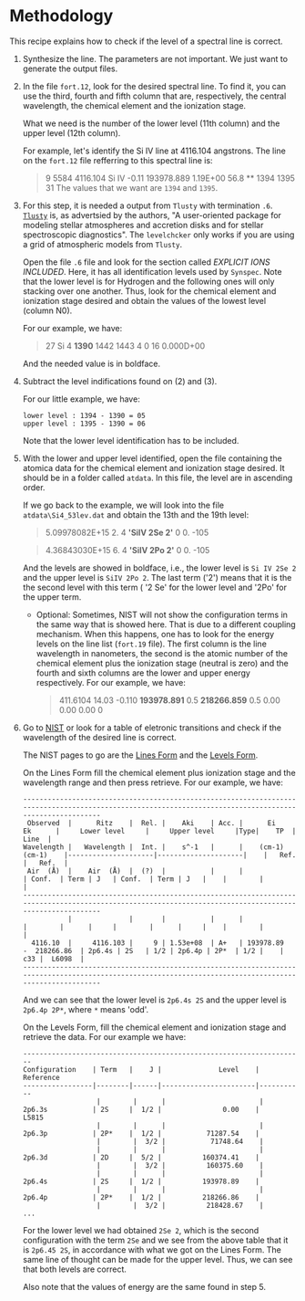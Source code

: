 # Methodology

This recipe explains how to check if the level of a spectral line is correct.

1. Synthesize the line. The parameters are not important. We just want to
   generate the output files.

2. In the file `fort.12`, look for the desired spectral line. To find it, you
   can use the third, fourth and fifth column that are, respectively, the
   central wavelength, the chemical element and the ionization stage.

   What we need is the number of the lower level (11th column) and the upper
   level (12th column).

   For example, let's identify the Si IV line at 4116.104 angstrons. The line
   on the `fort.12` file refferring to this spectral line is:

   >9   5584  4116.104   Si  IV   -0.11  193978.889   1.19E+00    56.8   ** 1394 1395   31
   The values that we want are `1394` and `1395`.


3. For this step, it is needed a output from `Tlusty` with termination `.6`.
   [`Tlusty`](http://nova.astro.umd.edu/) is, as advertsied by the authors,
   "A user-oriented package for modeling stellar atmospheres and accretion
   disks and for stellar spectroscopic diagnostics". The `levelchcker` only
   works if you are using a grid of atmospheric models from `Tlusty`.

   Open the file `.6` file and look for the section called
   *EXPLICIT IONS INCLUDED*. Here, it has all identification levels used by
   `Synspec`. Note that the lower level is for Hydrogen  and the following ones
   will only stacking over one another. Thus, look for the chemical element and
   ionization stage desired and obtain the values of the lowest level (column
   N0).

   For our example, we have:

   >27  Si 4  **1390**  1442  1443     4     0    16      0.000D+00

   And the needed value is in boldface.

4. Subtract the level indifications found on (2) and (3).

   For our little example, we have:

   ```
   lower level : 1394 - 1390 = 05
   upper level : 1395 - 1390 = 06
   ```

   Note that the lower level identification has to be included.

5. With the lower and upper level identified, open the file containing the
   atomica data for the chemical element and ionization stage desired.
   It should be in a folder called `atdata`. In this file, the level are in
   ascending order.

   If we go back to the example, we will look into the file
   `atdata\Si4_53lev.dat` and obtain the 13th and the 19th level:

   > 5.09978082E+15      2.    4 **'SiIV 2Se 2'**  0   0.  -105

   > 4.36843030E+15      6.    4 **'SiIV 2Po 2'**  0   0.  -105

   And the levels are showed in boldface, i.e., the lower level is
   `Si IV 2Se 2` and the upper level is `SiIV 2Po 2`. The last term ('2') means
   that it is the the second level with this term ( '2 Se' for the lower
   level and '2Po' for the upper term.
   
   * Optional: Sometimes, NIST will not show the configuration terms in the same
     way that is showed here. That is due to a different coupling mechanism. When this 
     happens, one has to look for the energy levels on the line list (`fort.19` file).
     The first column is the line wavelength in nanometers, the second is the atomic 
     number of the chemical element plus the ionization stage (neutral is zero) and the 
     fourth and sixth columns are the lower and upper energy respectively. For our example, 
     we have:

     >  411.6104 14.03 -0.110  **193978.891** 0.5  **218266.859** 0.5   0.00   0.00   0.00 0


6. Go to [NIST](http://www.nist.gov/) or look for a table of eletronic
   transitions and check if the wavelength of the desired line is correct.

   The NIST pages to go are the
   [Lines Form](http://physics.nist.gov/PhysRefData/ASD/lines_form.html)
   and the
   [Levels Form](http://physics.nist.gov/PhysRefData/ASD/levels_form.html).

   On the Lines Form fill the chemical element plus ionization stage and
   the wavelength range and then press retrieve. For our example, we have:
   ```
   ---------------------------------------------------------------------------------------------------------------------------------------------------------
    Observed  |      Ritz    |  Rel. |    Aki    | Acc. |      Ei           Ek      |     Lower level     |     Upper level     |Type|    TP  |   Line  |
   Wavelength |   Wavelength |  Int. |    s^-1   |      |    (cm-1)       (cm-1)    |---------------------|---------------------|    |   Ref. |   Ref.  |
    Air  (Å)  |    Air  (Å)  |  (?)  |           |      |                           | Conf.  | Term | J   | Conf.  | Term | J   |    |        |         |
   ---------------------------------------------------------------------------------------------------------------------------------------------------------
              |              |       |           |      |                           |        |      |     |        |      |     |    |        |         |
     4116.10  |     4116.103 |     9 | 1.53e+08  | A+   | 193978.89   -  218266.86  | 2p6.4s | 2S   | 1/2 | 2p6.4p | 2P*  | 1/2 |    |    c33 |  L6098  |
   ---------------------------------------------------------------------------------------------------------------------------------------------------------
   ```

   And we can see that the lower level is `2p6.4s 2S` and the upper level is
   `2p6.4p 2P*`, where `*` means 'odd'.

   On the Levels Form, fill the chemical element and ionization stage and retrieve
   the data. For our example we have:
   ```
   ---------------------------------------------------------------------
   Configuration    | Term   |    J |              Level    | Reference
   -----------------|--------|------|-----------------------|-----------
                     |        |      |                       |
   2p6.3s           | 2S     |  1/2 |               0.00    |     L5815
                     |        |      |                       |
   2p6.3p           | 2P*    |  1/2 |           71287.54    |
                     |        |  3/2 |           71748.64    |
                     |        |      |                       |
   2p6.3d           | 2D     |  5/2 |          160374.41    |
                     |        |  3/2 |          160375.60    |
                     |        |      |                       |
   2p6.4s           | 2S     |  1/2 |          193978.89    |
                     |        |      |                       |
   2p6.4p           | 2P*    |  1/2 |          218266.86    |
                     |        |  3/2 |          218428.67    |
   ...
   ```

   For the lower level we had obtained `2Se 2`, which is the second configuration
   with the term `2Se` and we see from the above table that it is `2p6.45 2S`,
   in accordance with what we got on the Lines Form. The same line of thought
   can be made for the upper level. Thus, we can see that both levels are correct.
   
   Also note that the values of energy are the same found in step 5.


